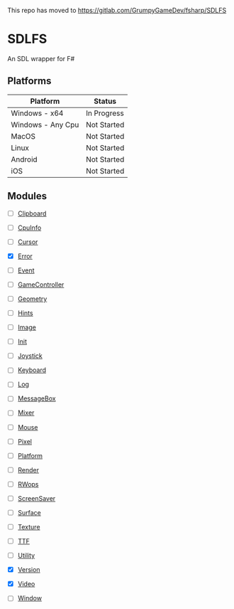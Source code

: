 This repo has moved to https://gitlab.com/GrumpyGameDev/fsharp/SDLFS

# SDLFS
An SDL wrapper for F#

## Platforms

| Platform | Status |
| --- | --- |
| Windows - x64 | In Progress |
| Windows - Any Cpu | Not Started |
| MacOS | Not Started |
| Linux | Not Started |
| Android | Not Started | 
| iOS | Not Started |

## Modules
- [ ] [Clipboard](https://github.com/hakelimopu/SDLFS/wiki/Clipboard)
- [ ] [CpuInfo](https://github.com/hakelimopu/SDLFS/wiki/CpuInfo)
- [ ] [Cursor](https://github.com/hakelimopu/SDLFS/wiki/Cursor)
- [x] [Error](https://github.com/hakelimopu/SDLFS/wiki/Error)
- [ ] [Event](https://github.com/hakelimopu/SDLFS/wiki/Event)
- [ ] [GameController](https://github.com/hakelimopu/SDLFS/wiki/GameController)
- [ ] [Geometry](https://github.com/hakelimopu/SDLFS/wiki/Geometry)
- [ ] [Hints](https://github.com/hakelimopu/SDLFS/wiki/Hints)
- [ ] [Image](https://github.com/hakelimopu/SDLFS/wiki/Image)
- [ ] [Init](https://github.com/hakelimopu/SDLFS/wiki/Init)
- [ ] [Joystick](https://github.com/hakelimopu/SDLFS/wiki/Joystick)
- [ ] [Keyboard](https://github.com/hakelimopu/SDLFS/wiki/Keyboard)
- [ ] [Log](https://github.com/hakelimopu/SDLFS/wiki/Log)
- [ ] [MessageBox](https://github.com/hakelimopu/SDLFS/wiki/MessageBox)
- [ ] [Mixer](https://github.com/hakelimopu/SDLFS/wiki/Mixer)
- [ ] [Mouse](https://github.com/hakelimopu/SDLFS/wiki/Mouse)
- [ ] [Pixel](https://github.com/hakelimopu/SDLFS/wiki/Pixel)
- [ ] [Platform](https://github.com/hakelimopu/SDLFS/wiki/Platform)
- [ ] [Render](https://github.com/hakelimopu/SDLFS/wiki/Render)
- [ ] [RWops](https://github.com/hakelimopu/SDLFS/wiki/RWops)
- [ ] [ScreenSaver](https://github.com/hakelimopu/SDLFS/wiki/ScreenSaver)
- [ ] [Surface](https://github.com/hakelimopu/SDLFS/wiki/Surface)
- [ ] [Texture](https://github.com/hakelimopu/SDLFS/wiki/Texture)
- [ ] [TTF](https://github.com/hakelimopu/SDLFS/wiki/TTF)
- [ ] [Utility](https://github.com/hakelimopu/SDLFS/wiki/Utility)
- [x] [Version](https://github.com/hakelimopu/SDLFS/wiki/Version)
- [x] [Video](https://github.com/hakelimopu/SDLFS/wiki/Video)
- [ ] [Window](https://github.com/hakelimopu/SDLFS/wiki/Window)

